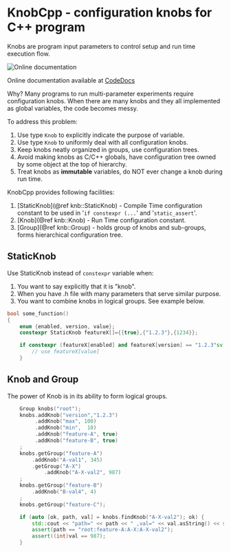 # KnobCpp - configuration knobs for C++ program 
Knobs are program input parameters to control setup
and run time execution flow. 

![Online documentation](https://codedocs.xyz/curoles/knobcpp.svg)

Online documentation available at [CodeDocs](https://codedocs.xyz/curoles/knobcpp/)

Why? Many programs to run multi-parameter experiments require configuration knobs.
When there are many knobs and they all implemented as global variables,
the code becomes messy.

To address this problem:
 1. Use type `Knob` to explicitly indicate the purpose of variable.
 2. Use type `Knob` to uniformly deal with
    all configuration knobs.
 3. Keep knobs neatly organized in groups, use configuration trees.
 4. Avoid making knobs as C/C++ globals, have configuration tree owned
    by some object at the top of hierarchy.
 5. Treat knobs as **immutable** variables, do NOT ever change a knob
    during run time.

KnobCpp provides following facilities:
 1. [StaticKnob](@ref knb::StaticKnob) - Compile Time configuration constant
    to be used in '`if constexpr (...`' and '`static_assert`'.
 2. [Knob](@ref knb::Knob) - Run Time configuration constant.
 3. [Group](@ref knb::Group) - holds group of knobs and sub-groups,
    forms hierarchical configuration tree.


## StaticKnob

Use StaticKnob instead of `constexpr` variable when:
 1. You want to say explicitly that it is "knob".
 2. When you have .h file with many parameters that serve
    similar purpose.
 3. You want to combine knobs in logical groups. See example below.

```cpp
bool some_function()
{
    enum {enabled, version, value};
    constexpr StaticKnob featureX[]={{true},{"1.2.3"},{1234}};

    if constexpr (featureX[enabled] and featureX[version] == "1.2.3"sv) {
        // use featureX[value]
    }
```

## Knob and Group

The power of Knob is in its ability to form logical groups.

```cpp
    Group knobs("root");
    knobs.addKnob("version","1.2.3")
         .addKnob("max", 100)
         .addKnob("min",  10)
         .addKnob("feature-A", true)
         .addKnob("feature-B", true)
    ;
    knobs.getGroup("feature-A")
        .addKnob("A-val1", 345)
        .getGroup("A-X")
            .addKnob("A-X-val2", 987)
    ;
    knobs.getGroup("feature-B")
        .addKnob("B-val4", 4)
    ;
    knobs.getGroup("feature-C");

    if (auto [ok, path, val] = knobs.findKnob("A-X-val2"); ok) {
        std::cout << "path=" << path << " ,val=" << val.asString() << std::endl;
        assert(path == "root:feature-A:A-X:A-X-val2");
        assert((int)val == 987);
    }
```


